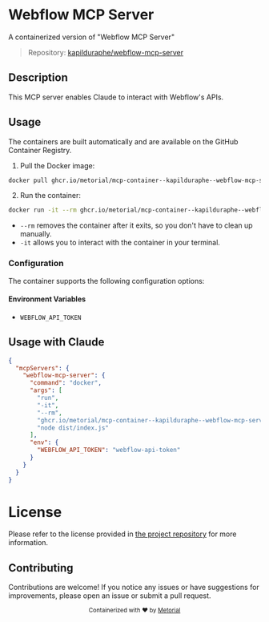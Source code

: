 
# Webflow MCP Server

A containerized version of "Webflow MCP Server"

> Repository: [kapilduraphe/webflow-mcp-server](https://github.com/kapilduraphe/webflow-mcp-server)

## Description

This MCP server enables Claude to interact with Webflow's APIs.


## Usage

The containers are built automatically and are available on the GitHub Container Registry.

1. Pull the Docker image:

```bash
docker pull ghcr.io/metorial/mcp-container--kapilduraphe--webflow-mcp-server--webflow-mcp-server
```

2. Run the container:

```bash
docker run -it --rm ghcr.io/metorial/mcp-container--kapilduraphe--webflow-mcp-server--webflow-mcp-server 
```

- `--rm` removes the container after it exits, so you don't have to clean up manually.
- `-it` allows you to interact with the container in your terminal.


### Configuration

The container supports the following configuration options:




#### Environment Variables

- `WEBFLOW_API_TOKEN`




## Usage with Claude

```json
{
  "mcpServers": {
    "webflow-mcp-server": {
      "command": "docker",
      "args": [
        "run",
        "-it",
        "--rm",
        "ghcr.io/metorial/mcp-container--kapilduraphe--webflow-mcp-server--webflow-mcp-server",
        "node dist/index.js"
      ],
      "env": {
        "WEBFLOW_API_TOKEN": "webflow-api-token"
      }
    }
  }
}
```

# License

Please refer to the license provided in [the project repository](https://github.com/kapilduraphe/webflow-mcp-server) for more information.

## Contributing

Contributions are welcome! If you notice any issues or have suggestions for improvements, please open an issue or submit a pull request.

<div align="center">
  <sub>Containerized with ❤️ by <a href="https://metorial.com">Metorial</a></sub>
</div>
  